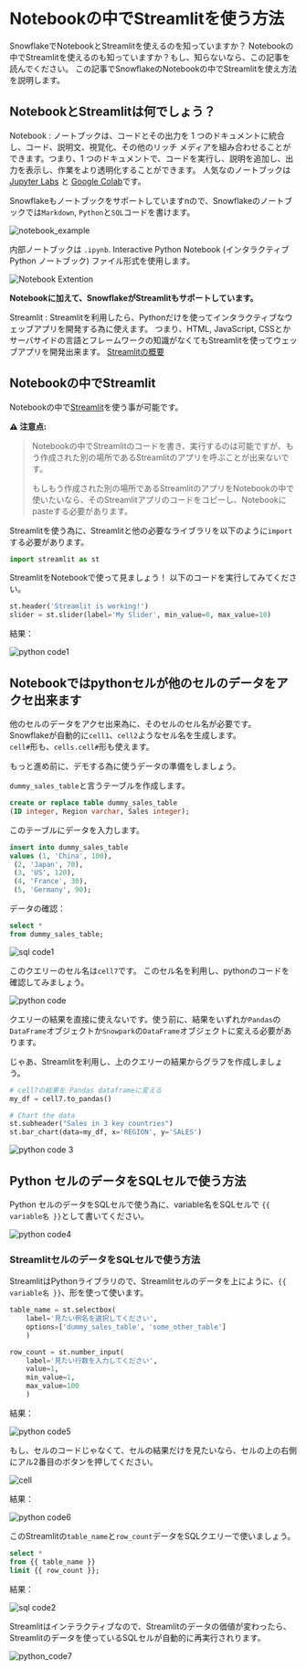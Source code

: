 # Notebookの中でStreamlitを使う方法

SnowflakeでNotebookとStreamlitを使えるのを知っていますか？ Notebookの中でStreamlitを使えるのも知っていますか？もし、知らないなら、この記事を読んでください。
この記事でSnowflakeのNotebookの中でStreamlitを使え方法を説明します。

## NotebookとStreamlitは何でしょう？

Notebook
: ノートブックは、コードとその出力を 1 つのドキュメントに統合し、コード、説明文、視覚化、その他のリッチ メディアを組み合わせることができます。つまり、1 つのドキュメントで、コードを実行し、説明を追加し、出力を表示し、作業をより透明化することができます。
人気なのノートブックは[Jupyter Labs](https://jupyter.org/) と [Google Colab](https://colab.research.google.com/)です。

Snowflakeもノートブックをサポートしていますnので、Snowflakeのノートブックでは`Markdown`, `Python`と`SQL`コードを書けます。

![notebook_example](./images/notebook_example.PNG)

内部ノートブックは `.ipynb`. Interactive Python Notebook (インタラクティブ Python ノートブック) ファイル形式を使用します。

![Notebook Extention](./images/nb_extension.drawio.png)

**Notebookに加えて、SnowflakeがStreamlitもサポートしています。**

Streamlit
    : Streamlitを利用したら、Pythonだけを使ってインタラクティブなウェッブアプリを開発する為に使えます。
    つまり、HTML, JavaScript, CSSとかサーバサイドの言語とフレームワークの知識がなくてもStreamlitを使ってウェッブアプリを開発出来ます。
    [Streamlitの概要](https://streamlit.io/)

## Notebookの中でStreamlit

Notebookの中で[Streamlit](https://docs.streamlit.io/)を使う事が可能です。

**:warning: 注意点:**
> Notebookの中でStreamlitのコードを書き、実行するのは可能ですが、もう作成された別の場所であるStreamlitのアプリを呼ぶことが出来ないです。
>
> もしもう作成された別の場所であるStreamlitのアプリをNotebookの中で使いたいなら、そのStreamlitアプリのコードをコピーし、Notebookにpasteする必要があります。

Streamlitを使う為に、Streamlitと他の必要なライブラリを以下のように`import`する必要があります。

```python
import streamlit as st
```

StreamlitをNotebookで使って見ましょう！
以下のコードを実行してみてください。

```python
st.header('Streamlit is working!')
slider = st.slider(label='My Slider', min_value=0, max_value=10)
```

結果：

![python code1](./images/python1.PNG)

## Notebookではpythonセルが他のセルのデータをアクセ出来ます

他のセルのデータをアクセ出来為に、そのセルのセル名が必要です。
Snowflakeが自動的に`cell1`、`cell2`ようなセル名を生成します。\
`cell#`形も、`cells.cell#`形も使えます。

もっと進め前に、デモする為に使うデータの準備をしましょう。

`dummy_sales_table`と言うテーブルを作成します。

```SQL
create or replace table dummy_sales_table 
(ID integer, Region varchar, Sales integer);
```

このテーブルにデータを入力します。

```sql
insert into dummy_sales_table
values (1, 'China', 100),
 (2, 'Japan', 70), 
 (3, 'US', 120),
 (4, 'France', 30),
 (5, 'Germany', 90);
```

データの確認：

```sql
select * 
from dummy_sales_table;
```

![sql code1](./images/sql_code1.PNG)

このクエリーのセル名は`cell7`です。
このセル名を利用し、pythonのコードを確認してみましょう。

![python code](./images/python_code2.PNG)

クエリーの結果を直接に使えないです。使う前に、結果をいずれか`Pandas`の`DataFrame`オブジェクトか`Snowpark`の`DataFrame`オブジェクトに変える必要があります。

じゃあ、Streamlitを利用し、上のクエリーの結果からグラフを作成しましょう。

```python
# cell7の結果を Pandas dataframeに変える
my_df = cell7.to_pandas()

# Chart the data
st.subheader("Sales in 3 key countries")
st.bar_chart(data=my_df, x='REGION', y='SALES')
```

![python code 3](./images/python_code3.PNG)

## Python セルのデータをSQLセルで使う方法

 Python セルのデータをSQLセルで使う為に、variable名をSQLセルで `{{ variable名 }}`として書いてください。

![python code4](./images/python_code4.PNG)

### StreamlitセルのデータをSQLセルで使う方法

StreamlitはPythonライブラリので、Streamlitセルのデータを上にように、`{{ variable名 }}`、形を使って使います。

```python
table_name = st.selectbox(
    label='見たい例名を選択してください', 
    options=['dummy_sales_table', 'some_other_table']
    )

row_count = st.number_input(
    label='見たい行数を入力してください', 
    value=1, 
    min_value=1, 
    max_value=100
    )
```

結果：

![python code5](./images/python_code5.PNG)

もし、セルのコードじゃなくて、セルの結果だけを見たいなら、セルの上の右側にアル2番目のボタンを押してください。

![cell](./images/cell.drawio.png)

結果：

![python code6](./images/python_code6.PNG)

このStreamlitの`table_name`と`row_count`データをSQLクエリーで使いましょう。

```SQL
select * 
from {{ table_name }}
limit {{ row_count }};
```

結果：

![sql code2](./images/sql_code2.PNG)

Streamlitはインテラクティブなので、Streamlitのデータの価値が変わったら、Streamlitのデータを使っているSQLセルが自動的に再実行されります。

![python_code7](./images/python_code7.PNG)
